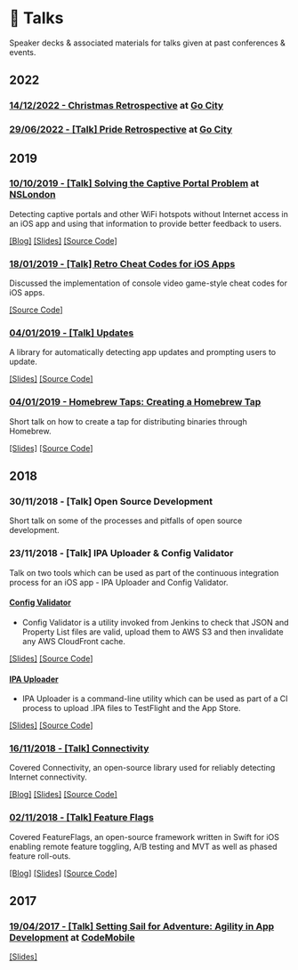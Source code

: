 # 🎤 Talks
Speaker decks & associated materials for talks given at past conferences & events.

## 2022

### [14/12/2022 - Christmas Retrospective](https://github.com/rwbutler/talks/blob/master/22-12-14-christmas-retrospective.pdf) at [Go City](https://www.gocity.com)

### [29/06/2022 - [Talk] Pride Retrospective](https://github.com/rwbutler/talks/blob/master/22-06-29-pride-retrospective.pdf) at [Go City](https://www.gocity.com)

## 2019

### [10/10/2019 - \[Talk\] Solving the Captive Portal Problem](https://github.com/rwbutler/talks/blob/master/10-10-19-solving-the-captive-portal-problem.pdf) at [NSLondon](https://www.meetup.com/NSLondon/)
Detecting captive portals and other WiFi hotspots without Internet access in an iOS app and using that information to provide better feedback to users.

[[Blog]](https://medium.com/@rwbutler/solving-the-captive-portal-problem-on-ios-9a53ba2b381e) 
[[Slides]](https://github.com/rwbutler/talks/blob/master/19-10-10-solving-the-captive-portal-problem.pdf)
[[Source Code]](https://github.com/rwbutler/Connectivity/)

### [18/01/2019 - \[Talk\] Retro Cheat Codes for iOS Apps](https://github.com/rwbutler/Cheats)

Discussed the implementation of console video game-style cheat codes for iOS apps.

[[Source Code]](https://github.com/rwbutler/Cheats)

### [04/01/2019 - \[Talk\] Updates](https://github.com/rwbutler/Updates/blob/master/docs/presentations/updates.pdf)

A library for automatically detecting app updates and prompting users to update.

[[Slides]](https://github.com/rwbutler/Updates/blob/master/docs/presentations/updates.pdf)
[[Source Code]](https://github.com/rwbutler/Updates)

### [04/01/2019 - Homebrew Taps: Creating a Homebrew Tap](https://github.com/rwbutler/homebrew-tools/blob/master/docs/presentations/homebrew-taps-quickstart-guide.pdf)

Short talk on how to create a tap for distributing binaries through Homebrew.

[[Slides]](https://github.com/rwbutler/homebrew-tools/blob/master/docs/presentations/homebrew-taps-quickstart-guide.pdf)
[[Source Code]](https://github.com/rwbutler/homebrew-tools)

## 2018

### 30/11/2018 - [Talk] Open Source Development

Short talk on some of the processes and pitfalls of open source development.

### 23/11/2018 - [Talk] IPA Uploader & Config Validator

Talk on two tools which can be used as part of the continuous integration process for an iOS app - IPA Uploader and Config Validator.

#### [Config Validator](https://github.com/rwbutler/ConfigValidator)
- Config Validator is a utility invoked from Jenkins to check that JSON and Property List files are valid, upload them to AWS S3 and then invalidate any AWS CloudFront cache. 

[[Slides]](https://github.com/rwbutler/ConfigValidator/blob/master/docs/presentations/config-validator.pdf)
[[Source Code]](https://github.com/rwbutler/ConfigValidator)

#### [IPA Uploader](https://github.com/rwbutler/IPAUploader)
- IPA Uploader is a command-line utility which can be used as part of a CI process to upload .IPA files to TestFlight and the App Store. 

[[Slides]](https://github.com/rwbutler/IPAUploader/blob/master/docs/presentations/ipa-uploader.pdf)
[[Source Code]](https://github.com/rwbutler/IPAUploader)

### [16/11/2018 - \[Talk\] Connectivity](https://github.com/rwbutler/Connectivity/blob/master/docs/presentations/connectivity.pdf)
Covered Connectivity, an open-source library used for reliably detecting Internet connectivity.

[[Blog]](https://medium.com/@rwbutler/solving-the-captive-portal-problem-on-ios-9a53ba2b381e) 
[[Slides]](https://github.com/rwbutler/Connectivity/blob/master/docs/presentations/connectivity.pdf)
[[Source Code]](https://github.com/rwbutler/Connectivity/)

### [02/11/2018 - \[Talk\] Feature Flags](https://github.com/rwbutler/FeatureFlags/blob/master/docs/presentations/feature-flags.pdf)

Covered FeatureFlags, an open-source framework written in Swift for iOS enabling remote feature toggling, A/B testing and MVT as well as phased feature roll-outs. 

[[Blog]](https://medium.com/@rwbutler/feature-flags-a-b-testing-mvt-on-ios-718339ac7aa1) 
[[Slides]](https://github.com/rwbutler/FeatureFlags/blob/master/docs/presentations/feature-flags.pdf)
[[Source Code]](https://github.com/rwbutler/FeatureFlags/)

## 2017

### [19/04/2017 - \[Talk\] Setting Sail for Adventure: Agility in App Development](https://github.com/rwbutler/talks/blob/master/17-04-19-codemobile-agility-in-app-development.pdf) at [CodeMobile](https://www.codemobile.co.uk)

[[Slides]](https://github.com/rwbutler/talks/blob/master/19-04-17-codemobile-agility-in-app-development.pdf)
